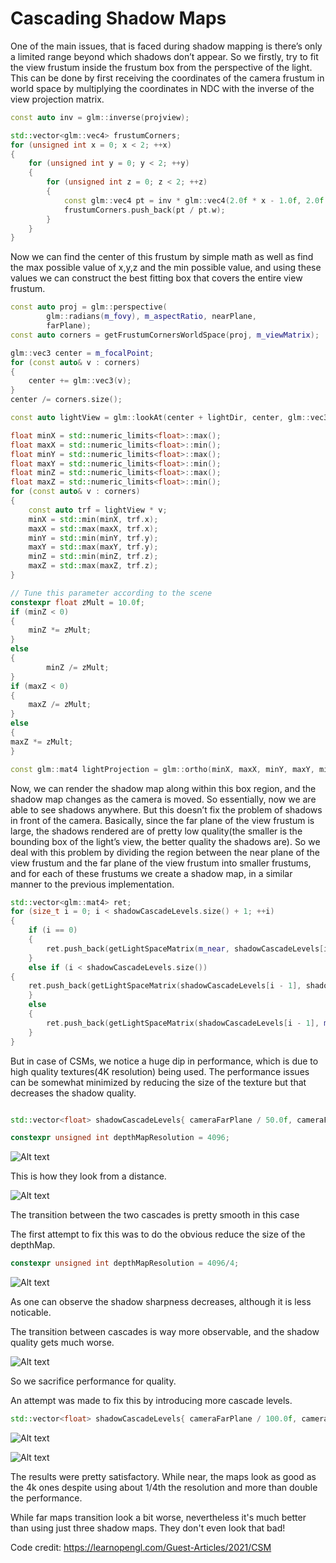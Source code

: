 # Cascading Shadow Maps

One of the main issues, that is faced during shadow mapping is there’s  only a limited range beyond which shadows don’t appear. So we firstly, try to fit the view frustum inside the frustum box from the perspective of the light. This can be done by first receiving the coordinates of the camera frustum in world space by multiplying the coordinates in NDC with the inverse of the view projection matrix. 

``` cpp
const auto inv = glm::inverse(projview);

std::vector<glm::vec4> frustumCorners;
for (unsigned int x = 0; x < 2; ++x)
{
    for (unsigned int y = 0; y < 2; ++y)
    {
        for (unsigned int z = 0; z < 2; ++z)
        {
            const glm::vec4 pt = inv * glm::vec4(2.0f * x - 1.0f, 2.0f * y - 1.0f, 2.0f * z - 1.0f, 10f);
            frustumCorners.push_back(pt / pt.w);
        }
    }
}
```
Now we can find the center of this frustum by simple math as well as find the max possible value of x,y,z and the min possible value, and using these values we can construct the best fitting box that covers the entire view frustum.

``` cpp
const auto proj = glm::perspective(
        glm::radians(m_fovy), m_aspectRatio, nearPlane,
        farPlane);
const auto corners = getFrustumCornersWorldSpace(proj, m_viewMatrix);

glm::vec3 center = m_focalPoint;
for (const auto& v : corners)
{
    center += glm::vec3(v);
}
center /= corners.size();

const auto lightView = glm::lookAt(center + lightDir, center, glm::vec3(0.0f, 1.0f, 0.0f));

float minX = std::numeric_limits<float>::max();
float maxX = std::numeric_limits<float>::min();
float minY = std::numeric_limits<float>::max();
float maxY = std::numeric_limits<float>::min();
float minZ = std::numeric_limits<float>::max();
float maxZ = std::numeric_limits<float>::min();
for (const auto& v : corners)
{
    const auto trf = lightView * v;
    minX = std::min(minX, trf.x);
    maxX = std::max(maxX, trf.x);
    minY = std::min(minY, trf.y);
    maxY = std::max(maxY, trf.y);
    minZ = std::min(minZ, trf.z);
    maxZ = std::max(maxZ, trf.z);
}

// Tune this parameter according to the scene
constexpr float zMult = 10.0f;
if (minZ < 0)
{
    minZ *= zMult;
}
else
{
        minZ /= zMult;
}
if (maxZ < 0)
{
    maxZ /= zMult;
}
else
{
maxZ *= zMult;
}

const glm::mat4 lightProjection = glm::ortho(minX, maxX, minY, maxY, minZ, maxZ);

```


Now, we can render the shadow map along within this box region, and the shadow map changes as the camera is moved. So essentially, now we are able to see shadows anywhere.
But this doesn’t fix the problem of shadows in front of the camera. Basically, since the far plane of the view frustum is large, the shadows rendered are of pretty low quality(the smaller is the bounding box of the light’s view, the better quality the shadows are). So we deal with this problem by dividing the region between the near plane of the view frustum and the far plane of the view frustum into smaller frustums, and for each of these frustums we  create a shadow map, in a similar manner to the previous implementation. 

``` cpp
std::vector<glm::mat4> ret;
for (size_t i = 0; i < shadowCascadeLevels.size() + 1; ++i)
{
    if (i == 0)
    {
        ret.push_back(getLightSpaceMatrix(m_near, shadowCascadeLevels[i], lightDir));
    }
    else if (i < shadowCascadeLevels.size())
{
    ret.push_back(getLightSpaceMatrix(shadowCascadeLevels[i - 1], shadowCascadeLevels[i],lightDir));
    }
    else
    {
        ret.push_back(getLightSpaceMatrix(shadowCascadeLevels[i - 1], m_far, lightDir));
    }
}


```
But in case of CSMs, we notice a huge dip in performance, which is due to high quality textures(4K resolution) being used. The performance issues can be somewhat minimized by reducing the size of the texture but that decreases the shadow quality.


``` cpp

std::vector<float> shadowCascadeLevels{ cameraFarPlane / 50.0f, cameraFarPlane / 25.0f, cameraFarPlane / 10.0f, cameraFarPlane / 2.0f };

constexpr unsigned int depthMapResolution = 4096;
```
![Alt text](4096.png?raw=true "Title")

This is how they look from a distance.

![Alt text](4096_far.png?raw=true "Title")

The transition between the two cascades is pretty smooth in this case

The first attempt to fix this was to do the obvious reduce the size of the depthMap.


``` cpp
constexpr unsigned int depthMapResolution = 4096/4;
```

![Alt text](4096by4.png?raw=true "Title")


As one can observe the shadow sharpness decreases, although it is less noticable.

The transition between cascades is way more observable, and the shadow quality gets much worse.

![Alt text](4096by4_far.png?raw=true "Title")

So we sacrifice performance for quality.

An attempt was made to fix this by introducing more cascade levels.

``` cpp
std::vector<float> shadowCascadeLevels{ cameraFarPlane / 100.0f, cameraFarPlane / 50.0f, cameraFarPlane / 25.0f, cameraFarPlane / 10.0f , cameraFarPlane / 5.0f , cameraFarPlane / 2.0f };
```

![Alt text](1024_moremaps.png?raw=true "Title")

![Alt text](1024moremaps_far.png?raw=true "Title")

The results were pretty satisfactory. While near, the maps look as good as the 4k ones despite using about 1/4th the resolution and more than double the performance.

While far maps transition look a bit worse, nevertheless it's much better than using just three shadow maps. They don't even look that bad!


Code credit: https://learnopengl.com/Guest-Articles/2021/CSM

